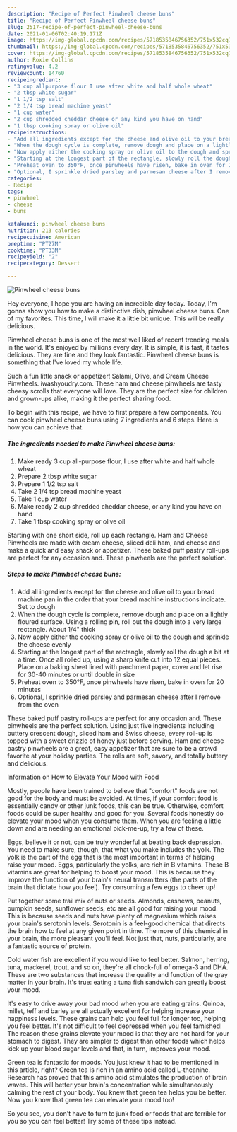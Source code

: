 ```yaml
---
description: "Recipe of Perfect Pinwheel cheese buns"
title: "Recipe of Perfect Pinwheel cheese buns"
slug: 2517-recipe-of-perfect-pinwheel-cheese-buns
date: 2021-01-06T02:40:19.171Z
image: https://img-global.cpcdn.com/recipes/5718535846756352/751x532cq70/pinwheel-cheese-buns-recipe-main-photo.jpg
thumbnail: https://img-global.cpcdn.com/recipes/5718535846756352/751x532cq70/pinwheel-cheese-buns-recipe-main-photo.jpg
cover: https://img-global.cpcdn.com/recipes/5718535846756352/751x532cq70/pinwheel-cheese-buns-recipe-main-photo.jpg
author: Roxie Collins
ratingvalue: 4.2
reviewcount: 14760
recipeingredient:
- "3 cup allpurpose flour I use after white and half whole wheat"
- "2 tbsp white sugar"
- "1 1/2 tsp salt"
- "2 1/4 tsp bread machine yeast"
- "1 cup water"
- "2 cup shredded cheddar cheese or any kind you have on hand"
- "1 tbsp cooking spray or olive oil"
recipeinstructions:
- "Add all ingredients except for the cheese and olive oil to your bread machine pan in the order that your bread machine instructions indicate. Set to dough"
- "When the dough cycle is complete, remove dough and place on a lightly floured surface. Using a rolling pin, roll out the dough into a very large rectangle. About 1/4&#34; thick"
- "Now apply either the cooking spray or olive oil to the dough and sprinkle the cheese evenly"
- "Starting at the longest part of the rectangle, slowly roll the dough a bit at a time. Once all rolled up, using a sharp knife cut into 12 equal pieces. Place on a baking sheet lined with parchment paper, cover and let rise for 30-40 minutes or until double in size"
- "Preheat oven to 350°F, once pinwheels have risen, bake in oven for 20 minutes"
- "Optional, I sprinkle dried parsley and parmesan cheese after I remove from the oven"
categories:
- Recipe
tags:
- pinwheel
- cheese
- buns

katakunci: pinwheel cheese buns 
nutrition: 213 calories
recipecuisine: American
preptime: "PT27M"
cooktime: "PT33M"
recipeyield: "2"
recipecategory: Dessert

---
```



![Pinwheel cheese buns](https://img-global.cpcdn.com/recipes/5718535846756352/751x532cq70/pinwheel-cheese-buns-recipe-main-photo.jpg)

Hey everyone, I hope you are having an incredible day today. Today, I'm gonna show you how to make a distinctive dish, pinwheel cheese buns. One of my favorites. This time, I will make it a little bit unique. This will be really delicious.

Pinwheel cheese buns is one of the most well liked of recent trending meals in the world. It's enjoyed by millions every day. It is simple, it is fast, it tastes delicious. They are fine and they look fantastic. Pinwheel cheese buns is something that I've loved my whole life.

Such a fun little snack or appetizer! Salami, Olive, and Cream Cheese Pinwheels. iwashyoudry.com. These ham and cheese pinwheels are tasty cheesy scrolls that everyone will love. They are the perfect size for children and grown-ups alike, making it the perfect sharing food.


To begin with this recipe, we have to first prepare a few components. You can cook pinwheel cheese buns using 7 ingredients and 6 steps. Here is how you can achieve that.

<!--inarticleads1-->

##### The ingredients needed to make Pinwheel cheese buns:

1. Make ready 3 cup all-purpose flour, I use after white and half whole wheat
1. Prepare 2 tbsp white sugar
1. Prepare 1 1/2 tsp salt
1. Take 2 1/4 tsp bread machine yeast
1. Take 1 cup water
1. Make ready 2 cup shredded cheddar cheese, or any kind you have on hand
1. Take 1 tbsp cooking spray or olive oil


Starting with one short side, roll up each rectangle. Ham and Cheese Pinwheels are made with cream cheese, sliced deli ham, and cheese and make a quick and easy snack or appetizer. These baked puff pastry roll-ups are perfect for any occasion and. These pinwheels are the perfect solution. 

<!--inarticleads2-->

##### Steps to make Pinwheel cheese buns:

1. Add all ingredients except for the cheese and olive oil to your bread machine pan in the order that your bread machine instructions indicate. Set to dough
1. When the dough cycle is complete, remove dough and place on a lightly floured surface. Using a rolling pin, roll out the dough into a very large rectangle. About 1/4&#34; thick
1. Now apply either the cooking spray or olive oil to the dough and sprinkle the cheese evenly
1. Starting at the longest part of the rectangle, slowly roll the dough a bit at a time. Once all rolled up, using a sharp knife cut into 12 equal pieces. Place on a baking sheet lined with parchment paper, cover and let rise for 30-40 minutes or until double in size
1. Preheat oven to 350°F, once pinwheels have risen, bake in oven for 20 minutes
1. Optional, I sprinkle dried parsley and parmesan cheese after I remove from the oven


These baked puff pastry roll-ups are perfect for any occasion and. These pinwheels are the perfect solution. Using just five ingredients including buttery crescent dough, sliced ham and Swiss cheese, every roll-up is topped with a sweet drizzle of honey just before serving. Ham and cheese pastry pinwheels are a great, easy appetizer that are sure to be a crowd favorite at your holiday parties. The rolls are soft, savory, and totally buttery and delicious. 

Information on How to Elevate Your Mood with Food


Mostly, people have been trained to believe that "comfort" foods are not good for the body and must be avoided. At times, if your comfort food is essentially candy or other junk foods, this can be true. Otherwise, comfort foods could be super healthy and good for you. Several foods honestly do elevate your mood when you consume them. When you are feeling a little down and are needing an emotional pick-me-up, try a few of these.

Eggs, believe it or not, can be truly wonderful at beating back depression. You need to make sure, though, that what you make includes the yolk. The yolk is the part of the egg that is the most important in terms of helping raise your mood. Eggs, particularly the yolks, are rich in B vitamins. These B vitamins are great for helping to boost your mood. This is because they improve the function of your brain's neural transmitters (the parts of the brain that dictate how you feel). Try consuming a few eggs to cheer up!

Put together some trail mix of nuts or seeds. Almonds, cashews, peanuts, pumpkin seeds, sunflower seeds, etc are all good for raising your mood. This is because seeds and nuts have plenty of magnesium which raises your brain's serotonin levels. Serotonin is a feel-good chemical that directs the brain how to feel at any given point in time. The more of this chemical in your brain, the more pleasant you'll feel. Not just that, nuts, particularly, are a fantastic source of protein.

Cold water fish are excellent if you would like to feel better. Salmon, herring, tuna, mackerel, trout, and so on, they're all chock-full of omega-3 and DHA. These are two substances that increase the quality and function of the gray matter in your brain. It's true: eating a tuna fish sandwich can greatly boost your mood. 

It's easy to drive away your bad mood when you are eating grains. Quinoa, millet, teff and barley are all actually excellent for helping increase your happiness levels. These grains can help you feel full for longer too, helping you feel better. It's not difficult to feel depressed when you feel famished! The reason these grains elevate your mood is that they are not hard for your stomach to digest. They are simpler to digest than other foods which helps kick up your blood sugar levels and that, in turn, improves your mood.

Green tea is fantastic for moods. You just knew it had to be mentioned in this article, right? Green tea is rich in an amino acid called L-theanine. Research has proved that this amino acid stimulates the production of brain waves. This will better your brain's concentration while simultaneously calming the rest of your body. You knew that green tea helps you be better. Now you know that green tea can elevate your mood too!

So you see, you don't have to turn to junk food or foods that are terrible for you so you can feel better! Try  some  of  these  tips  instead.

